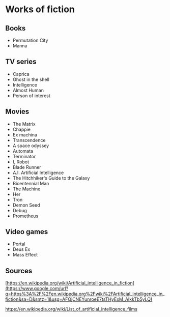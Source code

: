 # <a name="h.1mgbjii81qd"></a>Works of fiction

## <a name="h.9pryh45wgxfl"></a>Books

- Permutation City
- Manna

## <a name="h.rqjk307x0qut"></a>TV series

- Caprica
- Ghost in the shell
- Intelligence
- Almost Human
- Person of interest

## <a name="h.bo86nln2gxji"></a>Movies

- The Matrix
- Chappie
- Ex machina
- Transcendence
- A space odyssey
- Automata
- Terminator
- I, Robot
- Blade Runner
- A.I. Artificial Intelligence
- The Hitchhiker's Guide to the Galaxy
- Bicentennial Man
- The Machine
- Her
- Tron
- Demon Seed
- Debug
- Prometheus

## <a name="h.es2r9r20usqi"></a>Video games

- Portal
- Deus Ex
- Mass Effect

## <a name="h.4fjz9udo94qd"></a>Sources

[https://en.wikipedia.org/wiki/Artificial_intelligence_in_fiction](https://www.google.com/url?q=https%3A%2F%2Fen.wikipedia.org%2Fwiki%2FArtificial_intelligence_in_fiction&sa=D&sntz=1&usg=AFQjCNEYunroeE7tsTHyExM_AIkkTb5yLQ)

https://en.wikipedia.org/wiki/List_of_artificial_intelligence_films